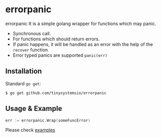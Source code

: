 # errorpanic

errorpanic It is a simple golang wrapper for functions which may panic.

* Synchronous call.
* For functions which should return errors.
* If panic happens, it will be handled as an error with the help of the `recover` function
* Error typed panics are supported `panic(err)`

## Installation

Standard `go get`:

```
$ go get github.com/tinysystemsio/errorpanic
```

## Usage & Example

```go
err := errorpanic.Wrap(someFuncError)
```
Please check [examples](examples/README.md)
